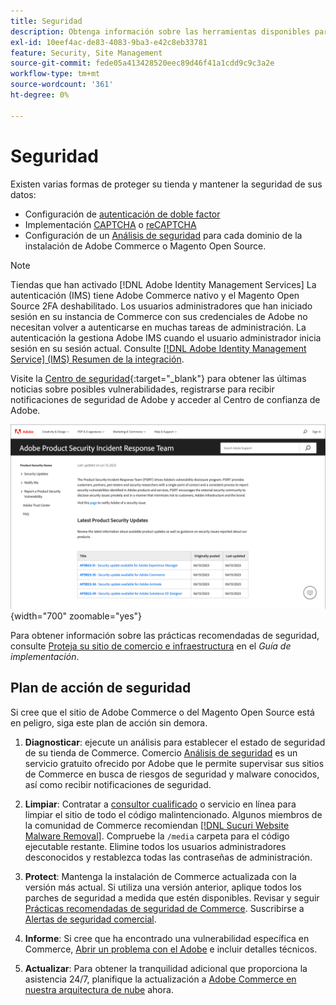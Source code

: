 ```yaml
---
title: Seguridad
description: Obtenga información sobre las herramientas disponibles para proteger sus tiendas y datos, y las directrices para un plan de acción de seguridad si detecta un compromiso.
exl-id: 10eef4ac-de83-4083-9ba3-e42c8eb33781
feature: Security, Site Management
source-git-commit: fede05a413428520eec89d46f41a1cdd9c9c3a2e
workflow-type: tm+mt
source-wordcount: '361'
ht-degree: 0%

---
```


# Seguridad

Existen varias formas de proteger su tienda y mantener la seguridad de sus datos:

- Configuración de [autenticación de doble factor](security-two-factor-authentication.md)
- Implementación [CAPTCHA](security-captcha.md) o [reCAPTCHA](security-google-recaptcha.md)
- Configuración de un [Análisis de seguridad](security-scan.md) para cada dominio de la instalación de Adobe Commerce o Magento Open Source.

>[!NOTE]
>
>Tiendas que han activado [!DNL Adobe Identity Management Services] La autenticación (IMS) tiene Adobe Commerce nativo y el Magento Open Source 2FA deshabilitado. Los usuarios administradores que han iniciado sesión en su instancia de Commerce con sus credenciales de Adobe no necesitan volver a autenticarse en muchas tareas de administración. La autenticación la gestiona Adobe IMS cuando el usuario administrador inicia sesión en su sesión actual. Consulte [[!DNL Adobe Identity Management Service] (IMS) Resumen de la integración](../getting-started/adobe-ims-integration-overview.md).

Visite la [Centro de seguridad](https://helpx.adobe.com/security.html){:target=&quot;_blank&quot;} para obtener las últimas noticias sobre posibles vulnerabilidades, registrarse para recibir notificaciones de seguridad de Adobe y acceder al Centro de confianza de Adobe.

![Centro de seguridad](./assets/product-security-home.png){width="700" zoomable="yes"}

Para obtener información sobre las prácticas recomendadas de seguridad, consulte [Proteja su sitio de comercio e infraestructura](https://experienceleague.adobe.com/docs/commerce-operations/implementation-playbook/best-practices/launch/security-best-practices.html) en el _Guía de implementación_.

## Plan de acción de seguridad

Si cree que el sitio de Adobe Commerce o del Magento Open Source está en peligro, siga este plan de acción sin demora.

1. **Diagnosticar**: ejecute un análisis para establecer el estado de seguridad de su tienda de Commerce. Comercio [Análisis de seguridad](security-scan.md) es un servicio gratuito ofrecido por Adobe que le permite supervisar sus sitios de Commerce en busca de riesgos de seguridad y malware conocidos, así como recibir notificaciones de seguridad.

1. **Limpiar**: Contratar a [consultor cualificado](https://solutionpartners.adobe.com/s/directory/?partner_type=1) o servicio en línea para limpiar el sitio de todo el código malintencionado. Algunos miembros de la comunidad de Commerce recomiendan [[!DNL Sucuri Website Malware Removal]](https://sucuri.net/website-antivirus/malware-removal). Compruebe la `/media` carpeta para el código ejecutable restante. Elimine todos los usuarios administradores desconocidos y restablezca todas las contraseñas de administración.

1. **Protect**: Mantenga la instalación de Commerce actualizada con la versión más actual. Si utiliza una versión anterior, aplique todos los parches de seguridad a medida que estén disponibles. Revisar y seguir [Prácticas recomendadas de seguridad de Commerce](https://www.adobe.com/content/dam/cc/en/trust-center/ungated/whitepapers/experience-cloud/adobe-commerce-best-practices-guide.pdf). Suscribirse a [Alertas de seguridad comercial](https://www.adobe.com/subscription/adbeSecurityNotifications.html).

1. **Informe**: Si cree que ha encontrado una vulnerabilidad específica en Commerce, [Abrir un problema con el Adobe](https://hackerone.com/adobe?type=team) e incluir detalles técnicos.

1. **Actualizar**: Para obtener la tranquilidad adicional que proporciona la asistencia 24/7, planifique la actualización a [Adobe Commerce en nuestra arquitectura de nube](https://business.adobe.com/products/magento/cloud-delivery.html) ahora.
